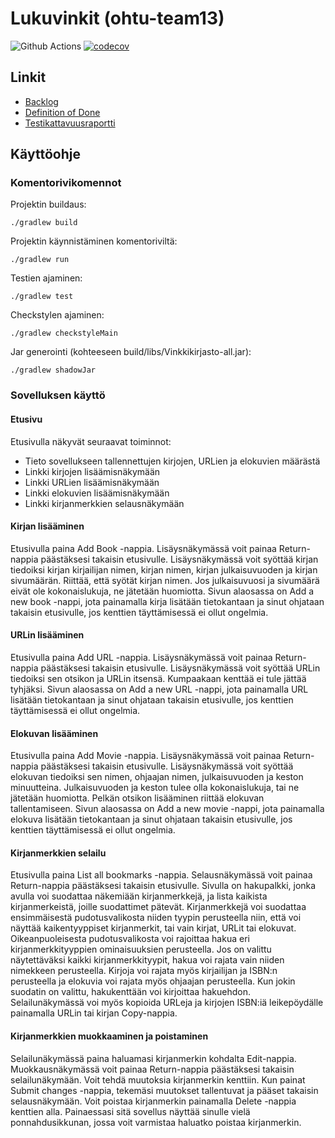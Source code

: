 # Lukuvinkit (ohtu-team13)

![Github Actions](https://github.com/gitblast/ohtu-team13/workflows/Java%20CI%20with%20Gradle/badge.svg)
[![codecov](https://codecov.io/gh/gitblast/ohtu-team13/branch/main/graph/badge.svg?token=MZPE729U0Q)](https://codecov.io/gh/gitblast/ohtu-team13)

## Linkit

- [Backlog](https://github.com/gitblast/ohtu-team13/projects/1)
- [Definition of Done](docs/DOD.md)
- [Testikattavuusraportti](https://codecov.io/gh/gitblast/ohtu-team13)

## Käyttöohje


### Komentorivikomennot 

Projektin buildaus:

`./gradlew build`

Projektin käynnistäminen komentoriviltä:

`./gradlew run`

Testien ajaminen:

`./gradlew test`

Checkstylen ajaminen:

`./gradlew checkstyleMain`

Jar generointi (kohteeseen build/libs/Vinkkikirjasto-all.jar):

`./gradlew shadowJar`

### Sovelluksen käyttö

#### Etusivu

Etusivulla näkyvät seuraavat toiminnot:
- Tieto sovellukseen tallennettujen kirjojen, URLien ja elokuvien määrästä
- Linkki kirjojen lisäämisnäkymään
- Linkki URLien lisäämisnäkymään
- Linkki elokuvien lisäämisnäkymään
- Linkki kirjanmerkkien selausnäkymään

#### Kirjan lisääminen

Etusivulla paina Add Book -nappia. Lisäysnäkymässä voit painaa Return-nappia päästäksesi takaisin etusivulle.
Lisäysnäkymässä voit syöttää kirjan tiedoiksi kirjan kirjailijan nimen, kirjan nimen, kirjan julkaisuvuoden ja kirjan sivumäärän. Riittää, että syötät kirjan nimen. Jos julkaisuvuosi ja sivumäärä eivät ole kokonaislukuja, ne jätetään huomiotta. Sivun alaosassa on Add a new book -nappi, jota painamalla kirja lisätään tietokantaan ja sinut ohjataan takaisin etusivulle, jos kenttien täyttämisessä ei ollut ongelmia.

#### URLin lisääminen

Etusivulla paina Add URL -nappia. Lisäysnäkymässä voit painaa Return-nappia päästäksesi takaisin etusivulle.
Lisäysnäkymässä voit syöttää URLin tiedoiksi sen otsikon ja URLin itsensä. Kumpaakaan kenttää ei tule jättää tyhjäksi. Sivun alaosassa on Add a new URL -nappi, jota painamalla URL lisätään tietokantaan ja sinut ohjataan takaisin etusivulle, jos kenttien täyttämisessä ei ollut ongelmia.

#### Elokuvan lisääminen

Etusivulla paina Add Movie -nappia. Lisäysnäkymässä voit painaa Return-nappia päästäksesi takaisin etusivulle.
Lisäysnäkymässä voit syöttää elokuvan tiedoiksi sen nimen, ohjaajan nimen, julkaisuvuoden ja keston minuutteina. Julkaisuvuoden ja keston tulee olla kokonaislukuja, tai ne jätetään huomiotta. Pelkän otsikon lisääminen riittää elokuvan tallentamiseen. Sivun alaosassa on Add a new movie -nappi, jota painamalla elokuva lisätään tietokantaan ja sinut ohjataan takaisin etusivulle, jos kenttien täyttämisessä ei ollut ongelmia.

#### Kirjanmerkkien selailu

Etusivulla paina List all bookmarks -nappia. Selausnäkymässä voit painaa Return-nappia päästäksesi takaisin etusivulle. Sivulla on hakupalkki, jonka avulla voi suodattaa näkemiään kirjanmerkkejä, ja lista kaikista kirjanmerkeistä, joille suodattimet pätevät. Kirjanmerkkejä voi suodattaa ensimmäisestä pudotusvalikosta niiden tyypin perusteella niin, että voi näyttää kaikentyyppiset kirjanmerkit, tai vain kirjat, URLit tai elokuvat. Oikeanpuoleisesta pudotusvalikosta voi rajoittaa hakua eri kirjanmerkkityyppien ominaisuuksien perusteella. Jos on valittu näytettäväksi kaikki kirjanmerkkityypit, hakua voi rajata vain niiden nimekkeen perusteella. Kirjoja voi rajata myös kirjailijan ja ISBN:n perusteella ja elokuvia voi rajata myös ohjaajan perusteella. Kun jokin suodatin on valittu, hakukenttään voi kirjoittaa hakuehdon.
Selailunäkymässä voi myös kopioida URLeja ja kirjojen ISBN:iä leikepöydälle painamalla URLin tai kirjan Copy-nappia.

#### Kirjanmerkkien muokkaaminen ja poistaminen

Selailunäkymässä paina haluamasi kirjanmerkin kohdalta Edit-nappia. Muokkausnäkymässä voit painaa Return-nappia päästäksesi takaisin selailunäkymään. Voit tehdä muutoksia kirjanmerkin kenttiin. Kun painat Submit changes -nappia, tekemäsi muutokset tallentuvat ja pääset takaisin selausnäkymään. Voit poistaa kirjanmerkin painamalla Delete -nappia kenttien alla. Painaessasi sitä sovellus näyttää sinulle vielä ponnahdusikkunan, jossa voit varmistaa haluatko poistaa kirjanmerkin.

